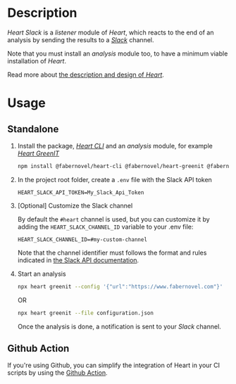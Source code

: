 # Description

_Heart Slack_ is a _listener_ module of _Heart_, which reacts to the end of an analysis by sending the results to a _[Slack](https://slack.com)_ channel.

Note that you must install an _analysis_ module too, to have a minimum viable installation of _Heart_.

Read more about [the description and design of _Heart_](https://github.com/faberNovel/heart#readme).


# Usage

## Standalone

1. Install the package, _[Heart CLI](https://www.npmjs.com/package/@fabernovel/heart-cli)_ and an _analysis_ module, for example _[Heart GreenIT](https://www.npmjs.com/package/@fabernovel/heart-greenit)_

    ```bash
    npm install @fabernovel/heart-cli @fabernovel/heart-greenit @fabernovel/heart-slack
    ```

2. In the project root folder, create a `.env` file with the Slack API token

    ```dotenv
    HEART_SLACK_API_TOKEN=My_Slack_Api_Token
    ```

3. [Optional] Customize the Slack channel

    By default the `#heart` channel is used, but you can customize it by adding the `HEART_SLACK_CHANNEL_ID` variable to your .env file:
    ```dotenv
    HEART_SLACK_CHANNEL_ID=#my-custom-channel
    ```

    Note that the channel identifier must follows the format and rules indicated in [the Slack API documentation](https://api.slack.com/methods/chat.postMessage#channels).

4. Start an analysis

    ```bash
    npx heart greenit --config '{"url":"https://www.fabernovel.com"}'
    ```

    OR 

    ```bash
    npx heart greenit --file configuration.json
    ```

    Once the analysis is done, a notification is sent to your _Slack_ channel.

## Github Action

If you're using Github, you can simplify the integration of Heart in your CI scripts by using the [Github Action](https://github.com/marketplace/actions/heart-webpages-evaluation).
